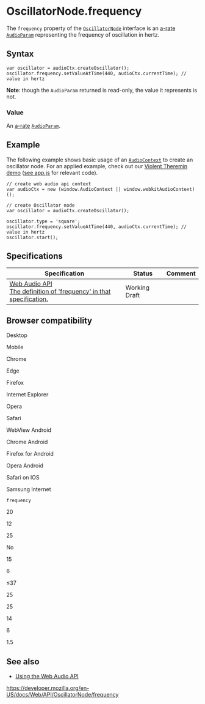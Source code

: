 OscillatorNode.frequency
========================

The `frequency` property of the [`OscillatorNode`](../oscillatornode) interface is an [a-rate](../audioparam#a-rate) [`AudioParam`](../audioparam) representing the frequency of oscillation in hertz.

Syntax
------

    var oscillator = audioCtx.createOscillator();
    oscillator.frequency.setValueAtTime(440, audioCtx.currentTime); // value in hertz

**Note**: though the `AudioParam` returned is read-only, the value it represents is not.

### Value

An [a-rate](../audioparam#a-rate) [`AudioParam`](../audioparam).

Example
-------

The following example shows basic usage of an [`AudioContext`](../audiocontext) to create an oscillator node. For an applied example, check out our [Violent Theremin demo](https://mdn.github.io/violent-theremin/) ([see app.js](https://github.com/mdn/violent-theremin/blob/gh-pages/scripts/app.js) for relevant code).

    // create web audio api context
    var audioCtx = new (window.AudioContext || window.webkitAudioContext)();

    // create Oscillator node
    var oscillator = audioCtx.createOscillator();

    oscillator.type = 'square';
    oscillator.frequency.setValueAtTime(440, audioCtx.currentTime); // value in hertz
    oscillator.start();

Specifications
--------------

<table><thead><tr class="header"><th>Specification</th><th>Status</th><th>Comment</th></tr></thead><tbody><tr class="odd"><td><a href="https://webaudio.github.io/web-audio-api/#dom-oscillatornode-frequency">Web Audio API<br />
<span class="small">The definition of 'frequency' in that specification.</span></a></td><td><span class="spec-wd">Working Draft</span></td><td></td></tr></tbody></table>

Browser compatibility
---------------------

Desktop

Mobile

Chrome

Edge

Firefox

Internet Explorer

Opera

Safari

WebView Android

Chrome Android

Firefox for Android

Opera Android

Safari on IOS

Samsung Internet

`frequency`

20

12

25

No

15

6

≤37

25

25

14

6

1.5

See also
--------

-   [Using the Web Audio API](../web_audio_api/using_web_audio_api)

<a href="https://developer.mozilla.org/en-US/docs/Web/API/OscillatorNode/frequency" class="_attribution-link">https://developer.mozilla.org/en-US/docs/Web/API/OscillatorNode/frequency</a>
